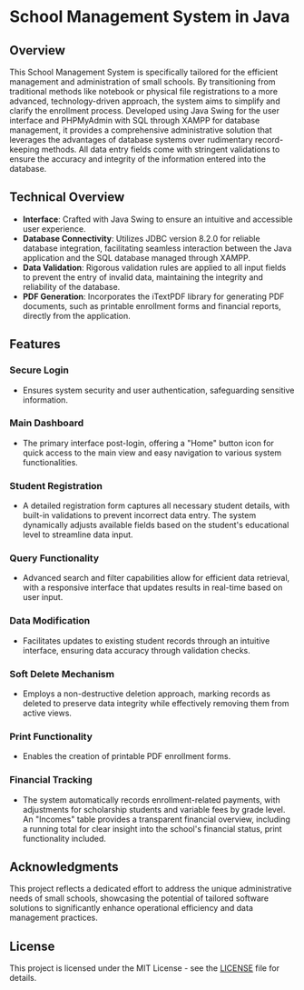# School Management System in Java

## Overview
This School Management System is specifically tailored for the efficient management and administration of small schools. By transitioning from traditional methods like notebook or physical file registrations to a more advanced, technology-driven approach, the system aims to simplify and clarify the enrollment process. Developed using Java Swing for the user interface and PHPMyAdmin with SQL through XAMPP for database management, it provides a comprehensive administrative solution that leverages the advantages of database systems over rudimentary record-keeping methods. All data entry fields come with stringent validations to ensure the accuracy and integrity of the information entered into the database.

## Technical Overview
- **Interface**: Crafted with Java Swing to ensure an intuitive and accessible user experience.
- **Database Connectivity**: Utilizes JDBC version 8.2.0 for reliable database integration, facilitating seamless interaction between the Java application and the SQL database managed through XAMPP.
- **Data Validation**: Rigorous validation rules are applied to all input fields to prevent the entry of invalid data, maintaining the integrity and reliability of the database.
- **PDF Generation**: Incorporates the iTextPDF library for generating PDF documents, such as printable enrollment forms and financial reports, directly from the application.

## Features

### Secure Login
- Ensures system security and user authentication, safeguarding sensitive information.

### Main Dashboard
- The primary interface post-login, offering a "Home" button icon for quick access to the main view and easy navigation to various system functionalities.

### Student Registration
- A detailed registration form captures all necessary student details, with built-in validations to prevent incorrect data entry. The system dynamically adjusts available fields based on the student's educational level to streamline data input.

### Query Functionality
- Advanced search and filter capabilities allow for efficient data retrieval, with a responsive interface that updates results in real-time based on user input.

### Data Modification
- Facilitates updates to existing student records through an intuitive interface, ensuring data accuracy through validation checks.

### Soft Delete Mechanism
- Employs a non-destructive deletion approach, marking records as deleted to preserve data integrity while effectively removing them from active views.

### Print Functionality
- Enables the creation of printable PDF enrollment forms.

### Financial Tracking
- The system automatically records enrollment-related payments, with adjustments for scholarship students and variable fees by grade level. An "Incomes" table provides a transparent financial overview, including a running total for clear insight into the school's financial status, print functionality included.


## Acknowledgments
This project reflects a dedicated effort to address the unique administrative needs of small schools, showcasing the potential of tailored software solutions to significantly enhance operational efficiency and data management practices.

## License
This project is licensed under the MIT License - see the [LICENSE](LICENSE) file for details.
